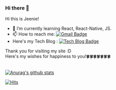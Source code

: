 ### Hi there 👋

<!--
**hagene1757/hagene1757** is a ✨ _special_ ✨ repository because its `README.md` (this file) appears on your GitHub profile.

Here are some ideas to get you started:

- 🔭 I’m currently working on ...
- 🌱 I’m currently learning ...
- 👯 I’m looking to collaborate on ...
- 🤔 I’m looking for help with ...
- 💬 Ask me about ...
- 📫 How to reach me: ...
- 😄 Pronouns: ...
- ⚡ Fun fact: ...
-->


Hi this is Jeenie!

- 🌱 I’m currently learning React, React-Native, JS.
- 📫 How to reach me: [![Gmail Badge](https://img.shields.io/badge/Gmail-d14836?style=flat-square&logo=Gmail&logoColor=white&link=mailto:dev-Jeenie@gmail.com)](mailto:dev-Jeenie@gmail.com)
- Here's my Tech Blog : [![Tech Blog Badge](http://img.shields.io/badge/-Tech%20blog-black?style=flat-square&logo=github&link=https://dev-jeenie.github.io/)](https://dev-jeenie.github.io/)
<!-- - 🌟 I wanna be a Front-end Developer! Please help me a lot 😘 -->

<!-- - Here's my Blog (I update it everyday!) => https://dev-jeenie.github.io/ -->
<!-- - Here's my notion (Same as here!) => https://www.notion.so/React-bb35c81f08c2455bae8d66747ddd8876
- I have youtube Channel! Please don't hesitate to follow me :D => [![Youtube Badge](https://img.shields.io/badge/Youtube-ff0000?style=flat-square&logo=youtube&link=https://www.youtube.com/channel/UCkAF6Ydg_miMDtW0EFAOIZA)](https://www.youtube.com/channel/UCkAF6Ydg_miMDtW0EFAOIZA) -->
<!-- - And It's my port-folio site. => comming Sooooon! -->

Thank you for visiting my site :D <br />
Here's my wishes for happiness to you!🍀🍀🍀🍀🍀🍀🍀<br />
<br /><br />
  [![Anurag's github stats](https://github-readme-stats.vercel.app/api?username=dev-Jeenie)](https://github.com/anuraghazra/github-readme-stats)

[![Hits](https://hits.seeyoufarm.com/api/count/incr/badge.svg?url=https%3A%2F%2Fgithub.com%2Fhagene1757%2Fhit-counter&count_bg=%233498DB&title_bg=%23555555&icon=&icon_color=%23E7E7E7&title=hits&edge_flat=false)](https://hits.seeyoufarm.com)  

	
<!--   [![Linkedin Badge](https://img.shields.io/badge/-LinkedIn-blue?style=flat-square&logo=Linkedin&logoColor=white&link=https://www.linkedin.com/in/seong-yun-byeon-8183a8113/)](https://www.linkedin.com/in/seong-yun-byeon-8183a8113/)
	

	
  [![Facebook Badge](https://img.shields.io/badge/facebook-1877f2?style=flat-square&logo=facebook&logoColor=white&link=https://www.facebook.com/zzsza)](https://www.facebook.com/zzsza) -->
	
	

	
